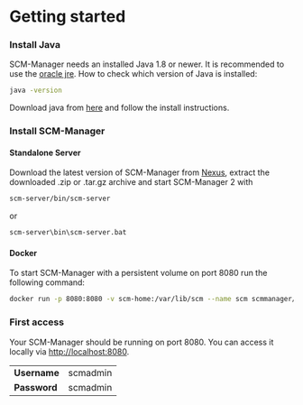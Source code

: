 # Getting started

### Install Java

SCM-Manager needs an installed Java 1.8 or newer. It is recommended to use the [oracle jre](http://java.oracle.com/). 
How to check which version of Java is installed:

```bash
java -version
```

Download java from [here](http://java.oracle.com/) and follow the install instructions.

### Install SCM-Manager

#### Standalone Server

Download the latest version of SCM-Manager from
[Nexus](https://maven.scm-manager.org/nexus/#nexus-search;gav~sonia.scm~scm-server~2.*~~), 
extract the downloaded .zip or .tar.gz archive and start SCM-Manager 2 with

```bash
scm-server/bin/scm-server
```

or 

```bash
scm-server\bin\scm-server.bat
```

#### Docker

To start SCM-Manager with a persistent volume on port 8080 run the following command:

```bash
docker run -p 8080:8080 -v scm-home:/var/lib/scm --name scm scmmanager/scm-manager:2.0.0-latest
```

### First access

Your SCM-Manager should be running on port 8080. You can access it locally via <http://localhost:8080>.

|              |                         |
| ------------ | ----------------------- |
| **Username** | scmadmin                |
| **Password** | scmadmin                |
